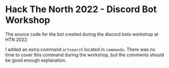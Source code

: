 # Hack The North 2022 - Discord Bot Workshop

The source code for the bot created during the discord bots workshop at HTN 2022.

I added an extra command `artsearch` located in `commands`. There was no time to cover this command during the workshop, but the comments should be good enough explanation.